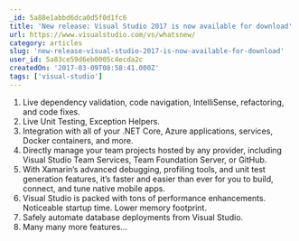 ```yaml
---
_id: 5a88e1abbd6dca0d5f0d1fc6
title: 'New release: Visual Studio 2017 is now available for download'
url: https://www.visualstudio.com/vs/whatsnew/
category: articles
slug: 'new-release-visual-studio-2017-is-now-available-for-download'
user_id: 5a83ce59d6eb0005c4ecda2c
createdOn: '2017-03-09T08:58:41.000Z'
tags: ['visual-studio']
---
```


1) Live dependency validation, code navigation, IntelliSense, refactoring, and code fixes. <br/>
2) Live Unit Testing, Exception Helpers.<br/>
3) Integration with all of your .NET Core, Azure applications, services, Docker containers, and more.<br/>
4) Directly manage your team projects hosted by any provider, including Visual Studio Team Services, Team Foundation Server, or GitHub. <br/>
5) With Xamarin’s advanced debugging, profiling tools, and unit test generation features, it’s faster and easier than ever for you to build, connect, and tune native mobile apps.<br/>
6) Visual Studio is packed with tons of performance enhancements. Noticeable startup time. Lower memory footprint.<br/>
7) Safely automate database deployments from Visual Studio. <br/>
8) Many many more features...
